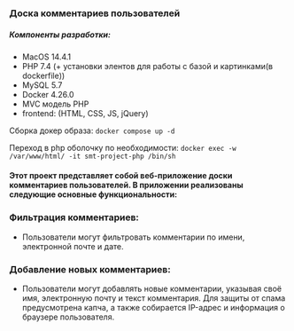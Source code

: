 ### Доска комментариев пользователей

##### Компоненты разработки:
- MacOS 14.4.1
- PHP 7.4 (+ установки элентов для работы с базой и картинками(в dockerfile))
- MySQL 5.7
- Docker 4.26.0
- MVC модель PHP
- frontend: (HTML, CSS, JS, jQuery)

Сборка докер образа:
`docker compose up -d`

Переход в php оболочку по необходимости:
`docker exec -w /var/www/html/ -it smt-project-php /bin/sh`

#### Этот проект представляет собой веб-приложение доски комментариев пользователей. В приложении реализованы следующие основные функциональности:

### Фильтрация комментариев:
- Пользователи могут фильтровать комментарии по имени, электронной почте и дате.

### Добавление новых комментариев:
- Пользователи могут добавлять новые комментарии, указывая своё имя, электронную почту и текст комментария.
Для защиты от спама предусмотрена капча, а также собирается IP-адрес и информация о браузере пользователя.

